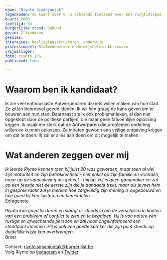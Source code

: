 ```yaml
---
naam: "Riynto Simanjuntak"
tegenkomen: om kwart over 6 's ochtends fietsend over het ringfietspad richting Berchem Station.
buurt: 2660
leeftijd: 33
burgerlijke stand: Gehuwd
gezin: 2 kinderen
passies: 
interesses: beslissingsstructuren, onderwijs
professioneel: Stafmedewerker onderwijsbeleid KU Leuven
vrijwilliger:
foto: riynto.JPG
published: true

---
```

# Waarom ben ik kandidaat?
Ik zie veel enthousiaste Antwerpenaren die iets willen maken van hun stad. Ze zitten boordevol goede ideeën. Ik wil hen graag de kans geven om te bouwen aan hun stad. Daarnaast zie ik ook problematieken, al dan niet opgeklopt door de politieke partijen, die maar geen fatsoenlijke oplossing krijgen. Ik maak me sterk dat de Antwerparen die problemen onderling willen en kunnen oplossen. Ze moeten gewoon een veilige omgeving krijgen om dat te doen. Ik zal er alles aan doen om dit mogelijk te maken.

# Wat anderen zeggen over mij
_Ik leerde Riynto kennen toen hij juist 20 was geworden, maar toen al viel zijn maturiteit en zijn betrokkenheid - niet enkel op zijn familie en vrienden, maar op de samenleving als geheel - mij op. Hij is geen gangmaker en zal op een feestje niet de eerste zijn die je aandacht trekt, maar als je met hem in gesprek raakt zul je merken hoe zorgvuldig zijn mening is opgebouwd en hoe goed hij kan luisteren en bemiddelen._  
Echtgenote

_Riynto kan goed luisteren en slaagt er steeds in om de verschillende kanten van een probleem of conflict te zien en te begrijpen. Hij is van nature een rustige en afwachtende persoon en zal nooit ongeinformeerd een standpunt innemen. Hij is ook een goede spreker die zijn punt steeds op duidelijke wijze kan overbrengen._  
Broer


Contact: riynto.simanjuntak@burgerlijst.be  
Volg Riynto op [Instagram](https://www.instagram.com/riynto85/) en [Twitter](https://twitter.com/Riynto)
